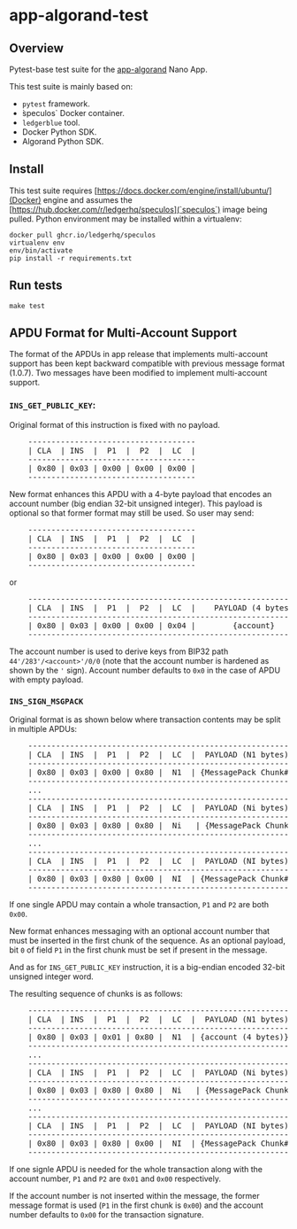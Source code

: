# app-algorand-test

## Overview

Pytest-base test suite for the [app-algorand](https://github.com/LedgerHQ/app-algorand) Nano App.

This test suite is mainly based on:
 - `pytest` framework.
 -  ̀speculos` Docker container.
 - `ledgerblue` tool.
 - Docker Python SDK.
 - Algorand Python SDK.


## Install

This test suite requires [https://docs.docker.com/engine/install/ubuntu/](Docker) engine
and assumes the [https://hub.docker.com/r/ledgerhq/speculos](`speculos`) image being pulled.
Python environment may be installed within a virtualenv:

  ```
  docker pull ghcr.io/ledgerhq/speculos
  virtualenv env
  env/bin/activate
  pip install -r requirements.txt
  ```

## Run tests

  ```
  make test
  ```
  
## APDU Format for Multi-Account Support

The format of the APDUs in app release that implements multi-account support has been kept backward compatible with
previous message format (1.0.7). Two messages have been modified to implement multi-account support.

### `INS_GET_PUBLIC_KEY`:

Original format of this instruction is fixed with no payload.
<pre>
    ------------------------------------
    | CLA  | INS  |  P1  |  P2  |  LC  |
    ------------------------------------
    | 0x80 | 0x03 | 0x00 | 0x00 | 0x00 |
    ------------------------------------
</pre>

New format enhances this APDU with a 4-byte payload that encodes an account number (big endian 32-bit unsigned integer).
This payload is optional so that former format may still be used. So user may send:
<pre>
    ------------------------------------
    | CLA  | INS  |  P1  |  P2  |  LC  |
    ------------------------------------
    | 0x80 | 0x03 | 0x00 | 0x00 | 0x00 |
    ------------------------------------
</pre>
or
<pre>
    ----------------------------------------------------------------
    | CLA  | INS  |  P1  |  P2  |  LC  |    PAYLOAD (4 bytes)      |
    ----------------------------------------------------------------
    | 0x80 | 0x03 | 0x00 | 0x00 | 0x04 |        {account}          |
    ----------------------------------------------------------------
</pre>

The account number is used to derive keys from BIP32 path `44'/283'/<account>'/0/0`
(note that the account number is hardened as shown by the `'` sign). Account number defaults
to `0x0` in the case of APDU with empty payload.


### `INS_SIGN_MSGPACK`

Original format is as shown below where transaction contents may be split in multiple APDUs:
<pre>
    ------------------------------------------------------------------------ - - -
    | CLA  | INS  |  P1  |  P2  |  LC  |  PAYLOAD (N1 bytes)
    ------------------------------------------------------------------------ - - -
    | 0x80 | 0x03 | 0x00 | 0x80 |  N1  | {MessagePack Chunk#1}
    ------------------------------------------------------------------------ - - -
    ...
    ------------------------------------------------------------------------ - - -
    | CLA  | INS  |  P1  |  P2  |  LC  |  PAYLOAD (Ni bytes)
    ------------------------------------------------------------------------ - - -
    | 0x80 | 0x03 | 0x80 | 0x80 |  Ni   | {MessagePack Chunk#i}
    ------------------------------------------------------------------------ - - -
    ...
    ------------------------------------------------------------------------ - - -
    | CLA  | INS  |  P1  |  P2  |  LC  |  PAYLOAD (NI bytes)
    ------------------------------------------------------------------------ - - -
    | 0x80 | 0x03 | 0x80 | 0x00 |  NI  | {MessagePack Chunk#I}
    ------------------------------------------------------------------------ - - -
</pre>
If one single APDU may contain a whole transaction, `P1` and `P2` are both `0x00`.

New format enhances messaging with an optional account number that must be inserted
in the first chunk of the sequence. As an optional payload, bit `0` of field `P1` in
the first chunk must be set if present in the message.

And as for `INS_GET_PUBLIC_KEY` instruction, it is a big-endian encoded 32-bit
unsigned integer word. 

The resulting sequence of chunks is as follows:
<pre>
    ------------------------------------------------------------------------ - - -
    | CLA  | INS  |  P1  |  P2  |  LC  |  PAYLOAD (N1 bytes)
    ------------------------------------------------------------------------ - - -
    | 0x80 | 0x03 | 0x01 | 0x80 |  N1  | {account (4 bytes)} + {MessagePack Chunk#1 (N1 - 4 bytes)}
    ------------------------------------------------------------------------ - - -
    ...
    ------------------------------------------------------------------------ - - -
    | CLA  | INS  |  P1  |  P2  |  LC  |  PAYLOAD (Ni bytes)
    ------------------------------------------------------------------------ - - -
    | 0x80 | 0x03 | 0x80 | 0x80 |  Ni   | {MessagePack Chunk#i}
    ------------------------------------------------------------------------ - - -
    ...
    ------------------------------------------------------------------------ - - -
    | CLA  | INS  |  P1  |  P2  |  LC  |  PAYLOAD (NI bytes)
    ------------------------------------------------------------------------ - - -
    | 0x80 | 0x03 | 0x80 | 0x00 |  NI  | {MessagePack Chunk#I}
    ------------------------------------------------------------------------ - - -
</pre>
If one signle APDU is needed for the whole transaction along with the account number,
`P1` and `P2` are `0x01` and `0x00` respectively. 

If the account number is not inserted within the message, the former message format is used
(`P1` in the first chunk is `0x00`) and the account number defaults to `0x00` for the transaction
signature.

